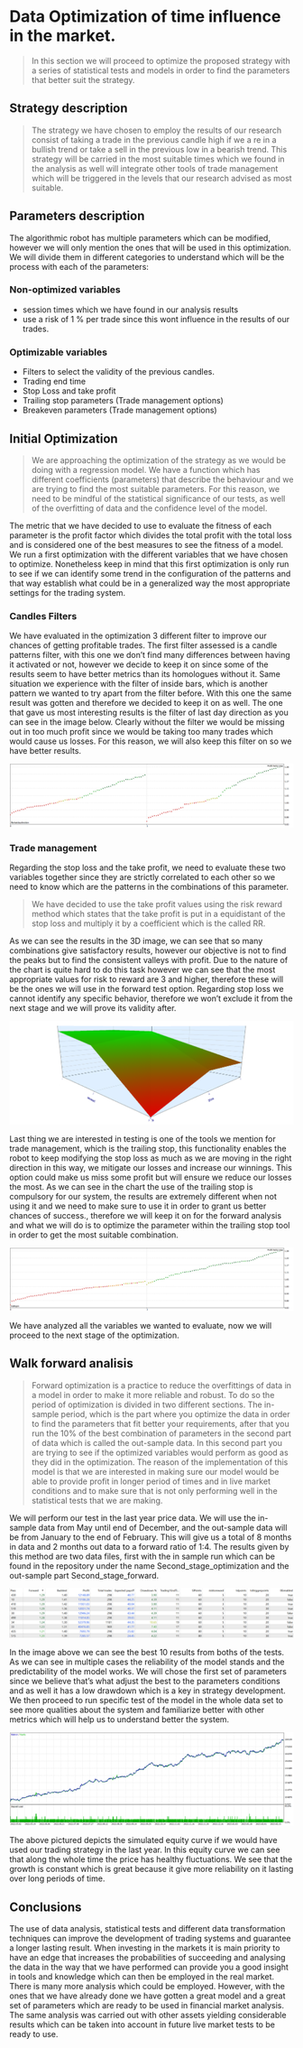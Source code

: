 # Data Optimization of time influence in the market. 
> In this section we will proceed to optimize the proposed strategy with a series of statistical tests and models in order to find the parameters that better suit the strategy. 

## Strategy description 
> The strategy we have chosen to employ the results of our research consist of taking a trade in the previous candle high if we a re in a bullish trend or take a sell in the previous low in a bearish trend. This strategy will be carried in the most suitable times which we found in the analysis as well will integrate other tools of trade management which will be triggered in the levels that our research advised as most suitable. 

## Parameters description
The algorithmic robot has multiple parameters which can be modified, however we will only mention the ones that will be used in this optimization. We will divide them in different categories to understand which will be the process with each of the parameters:
### Non-optimized variables
-	session times which we have found in our analysis results 
-	use a risk of 1 % per trade since this wont influence in the results of our trades.

### Optimizable variables
-	Filters to select the validity of the previous candles.
-	Trading end time 
-	Stop Loss and take profit 
-	Trailing stop parameters (Trade management options)
-	Breakeven parameters (Trade management options)

## Initial Optimization

>We are approaching the optimization of the strategy as we would be doing with a regression model. We have a function which has different coefficients (parameters) that describe the behaviour and we are trying to find the most suitable parameters. For this reason, we need to be mindful of the statistical significance of our tests, as well of the overfitting of data and the confidence level of the model. 

The metric that we have decided to use to evaluate the fitness of each parameter is the profit factor which divides the total profit with the total loss and is considered one of the best measures to see the fitness of a model. 
We run a first optimization with the different variables that we have chosen to optimize. Nonetheless keep in mind that this first optimization is only run to see if we can identify some trend in the configuration of the patterns and that way establish what could be in a generalized way the most appropriate settings for the trading system. 

### Candles Filters

We have evaluated in the optimization 3 different filter to improve our chances of getting profitable trades. The first filter assessed is a candle patterns filter, with this one we don’t find many differences between having it activated or not, however we decide to keep it on since some of the results seem to have better metrics than its homologues without it. Same situation we experience with the filter of inside bars, which is another pattern we wanted to try apart from the filter before. With this one the same result was gotten and therefore we decided to keep it on as well. 
The one that gave us most interesting results is the filter of last day direction as you can see in the image below. Clearly without the filter we would be missing out in too much profit since we would be taking too many trades which would cause us losses. For this reason, we will also keep this filter on so we have better results. 

![Last day filter ](https://github.com/Juan-Pablo-Castro-F/Data_analysis_Wicks/blob/8820748e2ec9e3513e8214755bb27d610d88c969/img/Filter_last_day_direction.png)

### Trade management

Regarding the stop loss and the take profit, we need to evaluate these two variables together since they are strictly correlated to each other so we need to know which are the patterns in the combinations of this parameter.
> We have decided to use the take profit values using the risk reward method which states that the take profit is put in a equidistant of the stop loss and multiply it by a coefficient which is the called RR. 

As we can see the results in the 3D image, we can see that so many combinations give satisfactory results, however our objective is not to find the peaks but to find the consistent valleys with profit. Due to the nature of the chart is quite hard to do this task however we can see that the most appropriate values for risk to reward are 3 and higher, therefore these will be the ones we will use in the forward test option. 
Regarding stop loss we cannot identify any specific behavior, therefore we won’t exclude it from the next stage and we will prove its validity after. 

![Stop Loss and Take profit chart ](https://github.com/Juan-Pablo-Castro-F/Data_analysis_Wicks/blob/8820748e2ec9e3513e8214755bb27d610d88c969/img/Stop_loss_RR_analysis.png)


Last thing we are interested in testing is one of the tools we mention for trade management, which is the trailing stop, this functionality enables the robot to keep modifying the stop loss as much as we are moving in the right direction in this way, we mitigate our losses and increase our winnings. This option could make us miss some profit but will ensure we reduce our losses the most. 
As we can see in the chart the use of the trailing stop is compulsory for our system, the results are extremely different when not using it and we need to make sure to use it in order to grant us better chances of success., therefore we will keep it on for the forward analysis and what we will do is to optimize the parameter within the trailing stop tool in order to get the most suitable combination. 

![Trailing Stop tool  ](https://github.com/Juan-Pablo-Castro-F/Data_analysis_Wicks/blob/8820748e2ec9e3513e8214755bb27d610d88c969/img/Trailing_stop_analysis.png)

We have analyzed all the variables we wanted to evaluate, now we will proceed to the next stage of the optimization. 


## Walk forward analisis

>Forward optimization is a practice to reduce the overfittings of data in a model in order to make it more reliable and robust. To do so the period of optimization is divided in two different sections. The in-sample period, which is the part where you optimize the data in order to find the parameters that fit better your requirements, after that you run the 10% of the best combination of parameters in the second part of data which is called the out-sample data. In this second part you are trying to see if the optimized variables would perform as good as they did in the optimization. 
The reason of the implementation of this model is that we are interested in making sure our model would be able to provide profit in longer period of times and in live market conditions and to make sure that is not only performing well in the statistical tests that we are making. 

We will perform our test in the last year price data. We will use the in-sample data from May until end of December, and the out-sample data will be from January to the end of February. This will give us a total of 8 months in data and 2 months out data to a forward ratio of 1:4. 
The results given by this method are two data files, first with the in sample run which can be found in the repository under the name Second_stage_optimization and the out-sample part Second_stage_forward. 

![Forward Results ](https://github.com/Juan-Pablo-Castro-F/Data_analysis_Wicks/blob/192d2e50e709dd6ec5427e8956a8b9fc7d05cfd7/img/Best_forward_results.png)

In the image above we can see the best 10 results from boths of the tests. As we can see in multiple cases the reliability of the model stands and the predictability of the model works. We will chose the first set of parameters since we believe that’s what adjust the best to the parameters conditions and as well it has a low drawdown which is a key in strategy development. 
We then proceed to run specific test of the model in the whole data set to see more qualities about the system and familiarize better with other metrics which will help us to understand better the system. 

![Final Equity Curve ](https://github.com/Juan-Pablo-Castro-F/Data_analysis_Wicks/blob/192d2e50e709dd6ec5427e8956a8b9fc7d05cfd7/img/Final_equity_curve.png)

The above pictured depicts the simulated equity curve if we would have used our trading strategy in the last year. In this equity curve we can see that along the whole time the price has healthy fluctuations. We see that the growth is constant which is great because it give more reliability on it lasting over long periods of time. 

## Conclusions

The use of data analysis, statistical tests and different data transformation techniques can improve the development of trading systems and guarantee a longer lasting result. When investing in the markets it is main priority to have an edge that increases the probabilities of succeeding and analysing the data in the way that we have performed can provide you a good insight in tools and knowledge which can then be employed in the real market. 
There is many more analysis which could be employed. However, with the ones that we have already done we have gotten a great model and a great set of parameters which are ready to be used in financial market analysis. 
The same analysis was carried out with other assets yielding considerable results which can be taken into account in future live market tests to be ready to use. 

